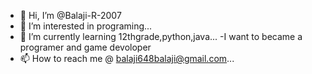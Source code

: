 - 👋 Hi, I’m @Balaji-R-2007
- 👀 I’m interested in programing...
- 🌱 I’m currently learning 12thgrade,python,java...
-I want to became a programer and game devoloper
- 📫 How to reach me @ balaji648balaji@gmail.com...

<!---
Balaji-R-2007/Balaji-R-2007 is a ✨ special ✨ repository because its `README.md` (this file) appears on your GitHub profile.
You can click the Preview link to take a look at your changes.
--->
